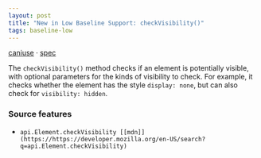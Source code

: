```yaml
---
layout: post
title: "New in Low Baseline Support: checkVisibility()"
tags: baseline-low
---
```


[caniuse](https://caniuse.com/?search=check-visibility) · [spec](https://drafts.csswg.org/cssom-view-1/#dom-element-checkvisibility)

The `checkVisibility()` method checks if an element is potentially visible, with optional parameters for the kinds of visibility to check. For example, it checks whether the element has the style `display: none`, but can also check for `visibility: hidden`.

### Source features

- ``api.Element.checkVisibility [[mdn]](https://https://developer.mozilla.org/en-US/search?q=api.Element.checkVisibility)``
